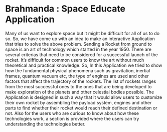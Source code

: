 # Brahmanda : Space Educate Application
Many of us want to explore space but it might be difficult for all of us to do so. So, we have come up with an idea to make an interactive Application that tries to solve the above problem.
Sending a Rocket from ground to space is an art of technology which started in the year 1950. There are several criterias that need to be considered for a successful launch of the rocket. It’s difficult for common users to know the art without much theoretical and practical knowledge. So, In this Application we tried to show how the fundamental physical phenomena such as gravitation, inertial frames, quantum vacuum etc, the type of engines are used and other factors that affect the trajectory of the rockets.
The list of rockets ranges from the most successful ones to the ones that are being developed to make exploration of the planets and other celestial bodies possible. 
The Application is designed in such a way that it would allow users to customize their own rocket by assembling the payload system, engines and other parts to find whether their rocket would reach their defined destination or not. Also for the users who are curious to know about how these technologies work, a section is provided where the users can try understanding the technologies better.
